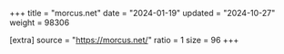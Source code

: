 +++
title = "morcus.net"
date = "2024-01-19"
updated = "2024-10-27"
weight = 98306

[extra]
source = "https://morcus.net/"
ratio = 1
size = 96
+++
